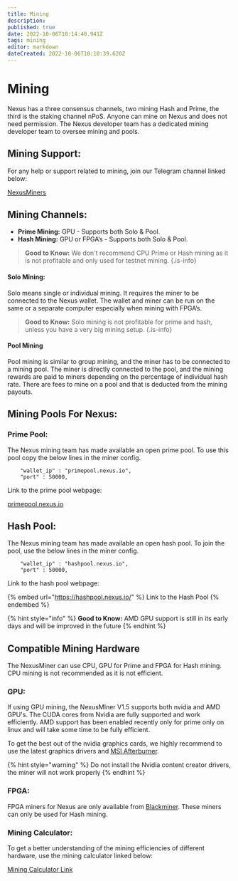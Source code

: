 ```yaml
---
title: Mining
description: 
published: true
date: 2022-10-06T10:14:40.941Z
tags: mining
editor: markdown
dateCreated: 2022-10-06T10:10:39.620Z
---
```


# Mining

Nexus has a three consensus channels, two mining Hash and Prime, the third is the staking channel nPoS. Anyone can mine on Nexus and does not need permission. The Nexus developer team has a dedicated mining developer team to oversee mining and pools.&#x20;

## Mining Support:

For any help or support related to mining, join our Telegram channel linked below:

[NexusMiners](/https://t.me/NexusMiners)

## Mining Channels:

* **Prime Mining:** GPU - Supports both Solo & Pool.
* **Hash Mining:** GPU or FPGA’s - Supports both Solo & Pool.

> **Good to Know:** We don't recommend CPU Prime or Hash mining as it is not profitable and only used for testnet mining.
{.is-info}

#### Solo Mining:

Solo means single or individual mining. It requires the miner to be connected to the Nexus wallet. The wallet and miner can be run on the same or a separate computer especially when mining with FPGA’s.&#x20;

> **Good to Know:** Solo mining is not profitable for prime and hash, unless you have a very big mining setup.
{.is-info}

#### Pool Mining

Pool mining is similar to group mining, and the miner has to be connected to a mining pool. The miner is directly connected to the pool, and the mining rewards are paid to miners depending on the percentage of individual hash rate. There are fees to mine on a pool and that is deducted from the mining payouts.&#x20;

## Mining Pools For Nexus:

### Prime Pool:

The Nexus mining team has made available an open prime pool. To use this pool copy the below lines in the miner config.

```
    "wallet_ip" : "primepool.nexus.io", 
    "port" : 50000,
```

Link to the prime pool webpage:

[primepool.nexus.io](/https://primepool.nexus.io)

## Hash Pool:

The Nexus mining team has made available an open hash pool.  To join the pool, use the below lines in the miner config.

```
    "wallet_ip" : "hashpool.nexus.io", 
    "port" : 50000,
```

Link to the hash pool webpage:

{% embed url="https://hashpool.nexus.io/" %}
Link to the Hash Pool
{% endembed %}

&#x20;&#x20;

{% hint style="info" %}
**Good to Know:** AMD GPU support is still in its early days and will be improved in the future
{% endhint %}

## Compatible Mining Hardware

The NexusMiner can use CPU, GPU for Prime and FPGA for Hash mining. CPU mining is not recommended as it is not efficient.

### GPU:

If using GPU mining, the NexusMIner V1.5 supports both nvidia and AMD GPU's. The CUDA cores from Nvidia are fully supported and work efficiently. AMD support has been enabled recently only for prime only on linux and will take some time to be fully efficient.&#x20;

To get the best out of the nvidia graphics cards, we highly recommend to use the latest graphics drivers and [MSI Afterburner](https://www.msi.com/Landing/afterburner/vga).

{% hint style="warning" %}
Do not install the Nvidia content creator drivers, the miner will not work properly
{% endhint %}

### FPGA:

FPGA miners for Nexus are only available from [Blackminer](https://www.hashaltcoin.com/en/miners). These miners can only be used for Hash mining.

### Mining Calculator:

To get a better understanding of the mining efficiencies of different hardware, use the mining calculator linked below:

[Mining Calculator Link](https://primepool.nexus.io/mining\_calc/)
